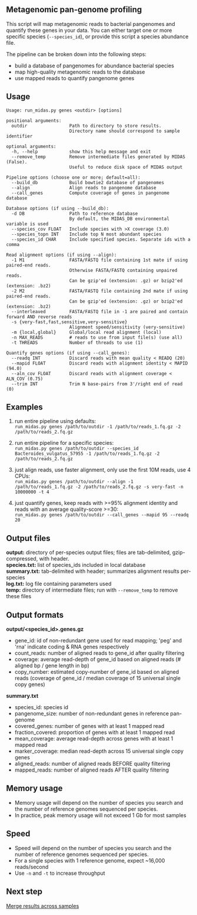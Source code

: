 ## Metagenomic pan-genome profiling
This script will map metagenomic reads to bacterial pangenomes and quantify these genes in your data. You can either target one or more specific species (`--species_id`), or provide this script a species abundance file. 

The pipeline can be broken down into the following steps:
  
  * build a database of pangenomes for abundance bacterial species
  * map high-quality metagenomic reads to the database
  * use mapped reads to quantify pangenome genes

## Usage
```
Usage: run_midas.py genes <outdir> [options]

positional arguments:
  outdir                Path to directory to store results.
                        Directory name should correspond to sample identifier

optional arguments:
  -h, --help            show this help message and exit
  --remove_temp         Remove intermediate files generated by MIDAS (False).
                        Useful to reduce disk space of MIDAS output

Pipeline options (choose one or more; default=all):
  --build_db            Build bowtie2 database of pangenomes
  --align               Align reads to pangenome database
  --call_genes          Compute coverage of genes in pangenome database

Database options (if using --build_db):
  -d DB                 Path to reference database
                        By default, the MIDAS_DB environmental variable is used
  --species_cov FLOAT   Include species with >X coverage (3.0)
  --species_topn INT    Include top N most abundant species
  --species_id CHAR     Include specified species. Separate ids with a comma

Read alignment options (if using --align):
  -1 M1                 FASTA/FASTQ file containing 1st mate if using paired-end reads.
                        Otherwise FASTA/FASTQ containing unpaired reads.
                        Can be gzip'ed (extension: .gz) or bzip2'ed (extension: .bz2)
  -2 M2                 FASTA/FASTQ file containing 2nd mate if using paired-end reads.
                        Can be gzip'ed (extension: .gz) or bzip2'ed (extension: .bz2)
  --interleaved         FASTA/FASTQ file in -1 are paired and contain forward AND reverse reads
  -s {very-fast,fast,sensitive,very-sensitive}
                        Alignment speed/sensitivity (very-sensitive)
  -m {local,global}     Global/local read alignment (local)
  -n MAX_READS          # reads to use from input file(s) (use all)
  -t THREADS            Number of threads to use (1)

Quantify genes options (if using --call_genes):
  --readq INT           Discard reads with mean quality < READQ (20)
  --mapid FLOAT         Discard reads with alignment identity < MAPID (94.0)
  --aln_cov FLOAT       Discard reads with alignment coverage < ALN_COV (0.75)
  --trim INT            Trim N base-pairs from 3'/right end of read (0)
```

## Examples

1) run entire pipeline using defaults:  
`run_midas.py genes /path/to/outdir -1 /path/to/reads_1.fq.gz -2 /path/to/reads_2.fq.gz`

2) run entire pipeline for a specific species:  
`run_midas.py genes /path/to/outdir --species_id Bacteroides_vulgatus_57955 -1 /path/to/reads_1.fq.gz -2 /path/to/reads_2.fq.gz`

3) just align reads, use faster alignment, only use the first 10M reads, use 4 CPUs:  
`run_midas.py genes /path/to/outdir --align -1 /path/to/reads_1.fq.gz -2 /path/to/reads_2.fq.gz -s very-fast -n 10000000 -t 4`

4) just quantify genes, keep reads with >=95% alignment identity and reads with an average quality-score >=30:  
`run_midas.py genes /path/to/outdir --call_genes --mapid 95 --readq 20`

## Output files
 
<b>output:</b> directory of per-species output files; files are tab-delimited, gzip-compressed, with header.  
<b>species.txt:</b> list of species_ids included in local database  
<b>summary.txt:</b> tab-delimited with header; summarizes alignment results per-species  
<b>log.txt:</b> log file containing parameters used  
<b>temp:</b> directory of intermediate files; run with `--remove_temp` to remove these files  
  
## Output formats  

<b>output/\<species\_id>.genes.gz</b>
  
  * gene_id: id of non-redundant gene used for read mapping; 'peg' and 'rna' indicate coding & RNA genes respectively  
  * count_reads: number of aligned reads to gene\_id after quality filtering  
  * coverage: average read-depth of gene_id based on aligned reads (# aligned bp / gene length in bp)  
  * copy_number: estimated copy-number of gene\_id based on aligned reads (coverage of gene\_id / median coverage of 15 universal single copy genes)  

<b>summary.txt</b>
  
  * species_id: species id  
  * pangenome_size: number of non-redundant genes in reference pan-genome  
  * covered_genes: number of genes with at least 1 mapped read  
  * fraction_covered: proportion of genes with at least 1 mapped read  
  * mean_coverage: average read-depth across genes with at least 1 mapped read  
  * marker_coverage: median read-depth across 15 universal single copy genes  
  * aligned_reads: number of aligned reads BEFORE quality filtering  
  * mapped_reads: number of aligned reads AFTER quality filtering  
  
## Memory usage  
* Memory usage will depend on the number of species you search and the number of reference genomes sequenced per species.
* In practice, peak memory usage will not exceed 1 Gb for most samples

## Speed
* Speed will depend on the number of species you search and the number of reference genomes sequenced per species. 
* For a single species with 1 reference genome, expect ~16,000 reads/second
* Use `-n` and `-t` to increase throughput

## Next step
[Merge results across samples](merge_cnvs.md)

